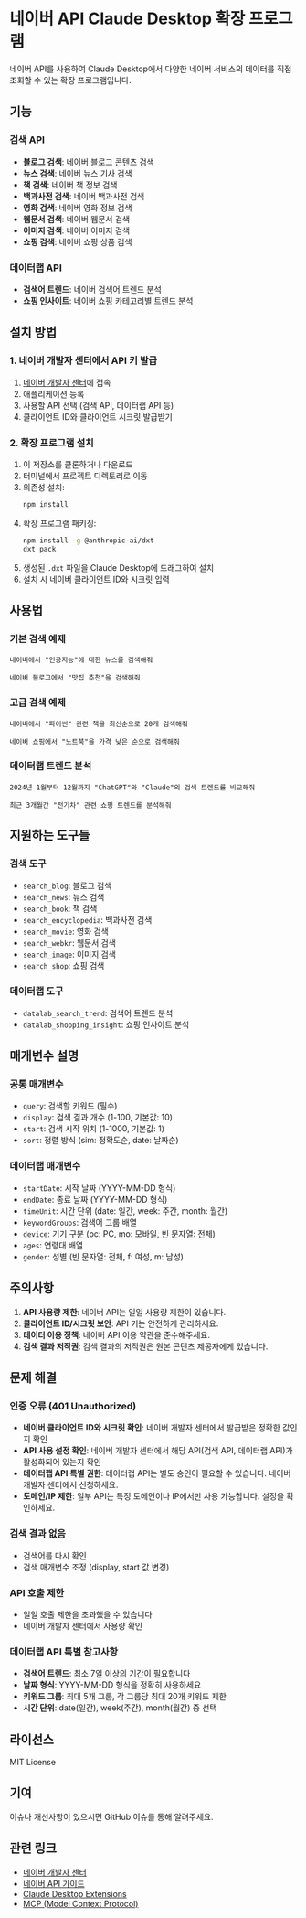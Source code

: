 # 네이버 API Claude Desktop 확장 프로그램

네이버 API를 사용하여 Claude Desktop에서 다양한 네이버 서비스의 데이터를 직접 조회할 수 있는 확장 프로그램입니다.

## 기능

### 검색 API
- **블로그 검색**: 네이버 블로그 콘텐츠 검색
- **뉴스 검색**: 네이버 뉴스 기사 검색
- **책 검색**: 네이버 책 정보 검색
- **백과사전 검색**: 네이버 백과사전 검색
- **영화 검색**: 네이버 영화 정보 검색
- **웹문서 검색**: 네이버 웹문서 검색
- **이미지 검색**: 네이버 이미지 검색
- **쇼핑 검색**: 네이버 쇼핑 상품 검색

### 데이터랩 API
- **검색어 트렌드**: 네이버 검색어 트렌드 분석
- **쇼핑 인사이트**: 네이버 쇼핑 카테고리별 트렌드 분석

## 설치 방법

### 1. 네이버 개발자 센터에서 API 키 발급

1. [네이버 개발자 센터](https://developers.naver.com/)에 접속
2. 애플리케이션 등록
3. 사용할 API 선택 (검색 API, 데이터랩 API 등)
4. 클라이언트 ID와 클라이언트 시크릿 발급받기

### 2. 확장 프로그램 설치

1. 이 저장소를 클론하거나 다운로드
2. 터미널에서 프로젝트 디렉토리로 이동
3. 의존성 설치:
   ```bash
   npm install
   ```
4. 확장 프로그램 패키징:
   ```bash
   npm install -g @anthropic-ai/dxt
   dxt pack
   ```
5. 생성된 `.dxt` 파일을 Claude Desktop에 드래그하여 설치
6. 설치 시 네이버 클라이언트 ID와 시크릿 입력

## 사용법

### 기본 검색 예제

```
네이버에서 "인공지능"에 대한 뉴스를 검색해줘
```

```
네이버 블로그에서 "맛집 추천"을 검색해줘
```

### 고급 검색 예제

```
네이버에서 "파이썬" 관련 책을 최신순으로 20개 검색해줘
```

```
네이버 쇼핑에서 "노트북"을 가격 낮은 순으로 검색해줘
```

### 데이터랩 트렌드 분석

```
2024년 1월부터 12월까지 "ChatGPT"와 "Claude"의 검색 트렌드를 비교해줘
```

```
최근 3개월간 "전기차" 관련 쇼핑 트렌드를 분석해줘
```

## 지원하는 도구들

### 검색 도구
- `search_blog`: 블로그 검색
- `search_news`: 뉴스 검색
- `search_book`: 책 검색
- `search_encyclopedia`: 백과사전 검색
- `search_movie`: 영화 검색
- `search_webkr`: 웹문서 검색
- `search_image`: 이미지 검색
- `search_shop`: 쇼핑 검색

### 데이터랩 도구
- `datalab_search_trend`: 검색어 트렌드 분석
- `datalab_shopping_insight`: 쇼핑 인사이트 분석

## 매개변수 설명

### 공통 매개변수
- `query`: 검색할 키워드 (필수)
- `display`: 검색 결과 개수 (1-100, 기본값: 10)
- `start`: 검색 시작 위치 (1-1000, 기본값: 1)
- `sort`: 정렬 방식 (sim: 정확도순, date: 날짜순)

### 데이터랩 매개변수
- `startDate`: 시작 날짜 (YYYY-MM-DD 형식)
- `endDate`: 종료 날짜 (YYYY-MM-DD 형식)
- `timeUnit`: 시간 단위 (date: 일간, week: 주간, month: 월간)
- `keywordGroups`: 검색어 그룹 배열
- `device`: 기기 구분 (pc: PC, mo: 모바일, 빈 문자열: 전체)
- `ages`: 연령대 배열
- `gender`: 성별 (빈 문자열: 전체, f: 여성, m: 남성)

## 주의사항

1. **API 사용량 제한**: 네이버 API는 일일 사용량 제한이 있습니다.
2. **클라이언트 ID/시크릿 보안**: API 키는 안전하게 관리하세요.
3. **데이터 이용 정책**: 네이버 API 이용 약관을 준수해주세요.
4. **검색 결과 저작권**: 검색 결과의 저작권은 원본 콘텐츠 제공자에게 있습니다.

## 문제 해결

### 인증 오류 (401 Unauthorized)
- **네이버 클라이언트 ID와 시크릿 확인**: 네이버 개발자 센터에서 발급받은 정확한 값인지 확인
- **API 사용 설정 확인**: 네이버 개발자 센터에서 해당 API(검색 API, 데이터랩 API)가 활성화되어 있는지 확인
- **데이터랩 API 특별 권한**: 데이터랩 API는 별도 승인이 필요할 수 있습니다. 네이버 개발자 센터에서 신청하세요.
- **도메인/IP 제한**: 일부 API는 특정 도메인이나 IP에서만 사용 가능합니다. 설정을 확인하세요.

### 검색 결과 없음
- 검색어를 다시 확인
- 검색 매개변수 조정 (display, start 값 변경)

### API 호출 제한
- 일일 호출 제한을 초과했을 수 있습니다
- 네이버 개발자 센터에서 사용량 확인

### 데이터랩 API 특별 참고사항
- **검색어 트렌드**: 최소 7일 이상의 기간이 필요합니다
- **날짜 형식**: YYYY-MM-DD 형식을 정확히 사용하세요
- **키워드 그룹**: 최대 5개 그룹, 각 그룹당 최대 20개 키워드 제한
- **시간 단위**: date(일간), week(주간), month(월간) 중 선택

## 라이선스

MIT License

## 기여

이슈나 개선사항이 있으시면 GitHub 이슈를 통해 알려주세요.

## 관련 링크

- [네이버 개발자 센터](https://developers.naver.com/)
- [네이버 API 가이드](https://developers.naver.com/docs/common/openapiguide/)
- [Claude Desktop Extensions](https://claude.ai/desktop)
- [MCP (Model Context Protocol)](https://modelcontextprotocol.io/) 